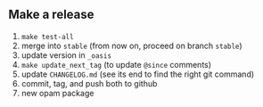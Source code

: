 
## Make a release

1. `make test-all`
2. merge into `stable` (from now on, proceed on branch `stable`)
3. update version in `_oasis`
4. `make update_next_tag` (to update `@since` comments)
5. update `CHANGELOG.md` (see its end to find the right git command)
6. commit, tag, and push both to github
7. new opam package

